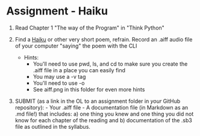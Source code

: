 # Assignment - Haiku

1. Read Chapter 1 "The way of the Program" in "Think Python"

2. Find a [Haiku](https://www.poetryfoundation.org/learn/glossary-terms/haiku-or-hokku) or other very short poem, refrain. Record an .aiff audio file of your computer "saying" the poem with the CLI
	- Hints:
		- You'll need to use pwd, ls, and cd to make sure you create the .aiff file in a place you can easily find
		- You may use a -v tag
		- You'll need to use -o
		- See aiff.png in this folder for even more hints

3. SUBMIT (as a link in the OL to an assignment folder in *your* GitHub repository):
		- Your .aiff file
		- A documentation file (in Markdown as an .md file!) that includes:
			a) one thing you knew and one thing you did not know for each chapter of the reading and
			b) documentation of the .sb3 file as outlined in the syllabus.
